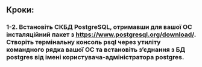 ## Кроки:

### 1-2. Встановіть СКБД PostgreSQL, отримавши для вашої ОС інсталяційний пакет з https://www.postgresql.org/download/. Створіть термінальну консоль psql через утиліту командного рядка вашої ОС та встановіть з’єднання з БД postgres від імені користувача-адміністратора postgres.
